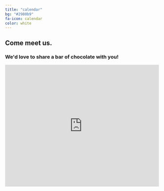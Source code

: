 ```yaml
---
title: "calendar"
bg: "#2980b9"
fa-icon: calendar
color: white
---
```


## Come meet us.

### We'd love to share a bar of chocolate with you!

<iframe src="https://calendar.google.com/calendar/embed?showTitle=0&amp;showPrint=0&amp;showTabs=0&amp;showCalendars=0&amp;mode=AGENDA&amp;height=600&amp;wkst=1&amp;bgcolor=%23FFFFFF&amp;src=hl3j7971mhoo6rhfkn3fcf5afk%40group.calendar.google.com&amp;color=%23875509&amp;ctz=Europe%2FBerlin" style="border-width:0" width="100%" height="400" frameborder="0" scrolling="no"></iframe>

